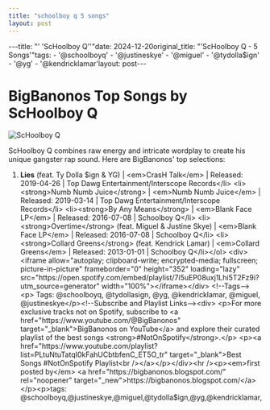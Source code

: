 ```yaml
---
title: "schoolboy q 5 songs"
layout: post
---
```

---title: "' 'ScHoolboy Q''"date: 2024-12-20original_title: "'ScHoolboy Q - 5 Songs'"tags:  - '@schoolboyq'  - '@justineskye'  - '@miguel'  - '@tydolla$ign'  - '@yg'  - '@kendricklamar'layout: post---<h1>BigBanonos Top Songs by ScHoolboy Q</h1> <img alt="ScHoolboy Q" src="https://www.genzhiphop.com/wp-content/uploads/2024/01/schoolboy-q-billboard-650.webp" /> <p>ScHoolboy Q combines raw energy and intricate wordplay to create his unique gangster rap sound. Here are BigBanonos' top selections:</p> <ol> <li><strong>Lies</strong> (feat. Ty Dolla $ign & YG) | <em>CrasH Talk</em> | Released: 2019-04-26 | Top Dawg Entertainment/Interscope Records</li> <li><strong>Numb Numb Juice</strong> | <em>Numb Numb Juice</em> | Released: 2019-03-14 | Top Dawg Entertainment/Interscope Records</li> <li><strong>By Any Means</strong> | <em>Blank Face LP</em> | Released: 2016-07-08 | Schoolboy Q</li> <li><strong>Overtime</strong> (feat. Miguel & Justine Skye) | <em>Blank Face LP</em> | Released: 2016-07-08 | Schoolboy Q</li> <li><strong>Collard Greens</strong> (feat. Kendrick Lamar) | <em>Collard Greens</em> | Released: 2013-01-01 | Schoolboy Q</li></ol> <div> <iframe allow="autoplay; clipboard-write; encrypted-media; fullscreen; picture-in-picture" frameborder="0" height="352" loading="lazy" src="https://open.spotify.com/embed/playlist/7i5uEP08uxj1Lhi5T2Fz9i?utm_source=generator" width="100%"></iframe></div> <!--Tags--><p> Tags: @schoolboyq, @tydollasign, @yg, @kendricklamar, @miguel, @justineskye</p><!--Subscribe and Playlist Links--><div>    <p>For more exclusive tracks not on Spotify, subscribe to <a href="https://www.youtube.com/@BigBanonos" target="_blank">BigBanonos on YouTube</a> and explore their curated playlist of the best songs <strong>#NotOnSpotify</strong>.</p>    <p><a href="https://www.youtube.com/playlist?list=PLtuNtuTatqI0kFahUCbtbfenC_ET5O_tr" target="_blank">Best Songs #NotOnSpotify Playlist<br /></a></p></div><hr /><p><em>first posted by</em> <a href="https://bigbanonos.blogspot.com/" rel="noopener" target="_new">https://bigbanonos.blogspot.com/</a></p><p>tags: @schoolboyq,@justineskye,@miguel,@tydolla$ign,@yg,@kendricklamar,</p>